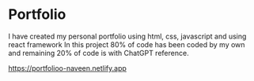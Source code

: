 # Portfolio
I have created my personal portfolio using html, css, javascript and using react framework 
In this project 80% of code has been coded by my own and remaining 20% of code is with ChatGPT reference.

<a>https://portfolioo-naveen.netlify.app</a>

